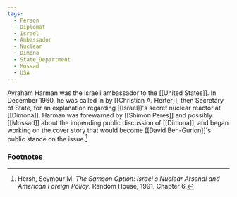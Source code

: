 ```yaml
---
tags:
  - Person
  - Diplomat
  - Israel
  - Ambassador
  - Nuclear
  - Dimona
  - State_Department
  - Mossad
  - USA
---
```

Avraham Harman was the Israeli ambassador to the [[United States]]. In December 1960, he was called in by [[Christian A. Herter]], then Secretary of State, for an explanation regarding [[Israel]]'s secret nuclear reactor at [[Dimona]]. Harman was forewarned by [[Shimon Peres]] and possibly [[Mossad]] about the impending public discussion of [[Dimona]], and began working on the cover story that would become [[David Ben-Gurion]]'s public stance on the issue.[^1]

### Footnotes

[^1]: Hersh, Seymour M. *The Samson Option: Israel's Nuclear Arsenal and American Foreign Policy*. Random House, 1991. Chapter 6.